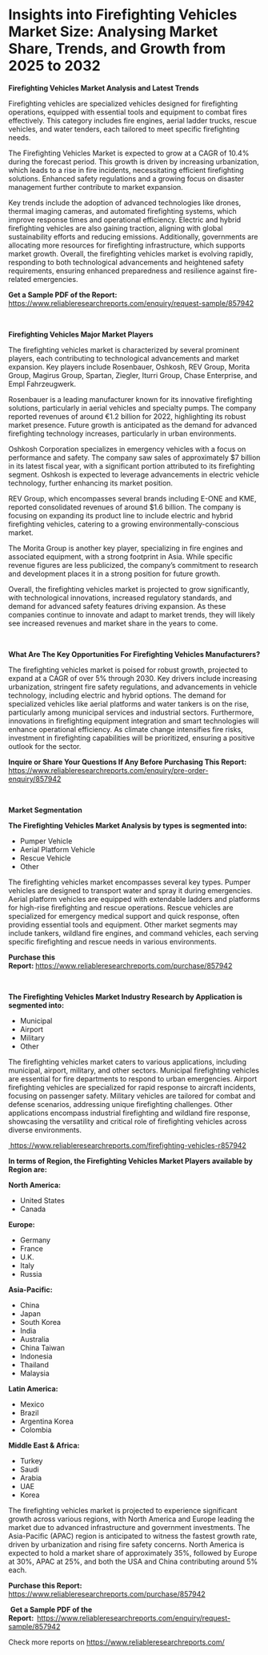 <p><h1>Insights into Firefighting Vehicles Market Size: Analysing Market Share, Trends, and Growth from 2025 to 2032</h1></p><p><strong>Firefighting Vehicles Market Analysis and Latest Trends</strong></p>
<p><p>Firefighting vehicles are specialized vehicles designed for firefighting operations, equipped with essential tools and equipment to combat fires effectively. This category includes fire engines, aerial ladder trucks, rescue vehicles, and water tenders, each tailored to meet specific firefighting needs. </p><p>The Firefighting Vehicles Market is expected to grow at a CAGR of 10.4% during the forecast period. This growth is driven by increasing urbanization, which leads to a rise in fire incidents, necessitating efficient firefighting solutions. Enhanced safety regulations and a growing focus on disaster management further contribute to market expansion. </p><p>Key trends include the adoption of advanced technologies like drones, thermal imaging cameras, and automated firefighting systems, which improve response times and operational efficiency. Electric and hybrid firefighting vehicles are also gaining traction, aligning with global sustainability efforts and reducing emissions. Additionally, governments are allocating more resources for firefighting infrastructure, which supports market growth. Overall, the firefighting vehicles market is evolving rapidly, responding to both technological advancements and heightened safety requirements, ensuring enhanced preparedness and resilience against fire-related emergencies.</p></p>
<p><strong>Get a Sample PDF of the Report:&nbsp;</strong> <a href="https://www.reliableresearchreports.com/enquiry/request-sample/857942?utm_campaign=3210&utm_medium=2&utm_source=Github&utm_content=ia&utm_term=30032025&utm_id=firefighting-vehicles">https://www.reliableresearchreports.com/enquiry/request-sample/857942</a></p>
<p>&nbsp;</p>
<p><strong>Firefighting Vehicles Major Market Players</strong></p>
<p><p>The firefighting vehicles market is characterized by several prominent players, each contributing to technological advancements and market expansion. Key players include Rosenbauer, Oshkosh, REV Group, Morita Group, Magirus Group, Spartan, Ziegler, Iturri Group, Chase Enterprise, and Empl Fahrzeugwerk. </p><p>Rosenbauer is a leading manufacturer known for its innovative firefighting solutions, particularly in aerial vehicles and specialty pumps. The company reported revenues of around €1.2 billion for 2022, highlighting its robust market presence. Future growth is anticipated as the demand for advanced firefighting technology increases, particularly in urban environments.</p><p>Oshkosh Corporation specializes in emergency vehicles with a focus on performance and safety. The company saw sales of approximately $7 billion in its latest fiscal year, with a significant portion attributed to its firefighting segment. Oshkosh is expected to leverage advancements in electric vehicle technology, further enhancing its market position.</p><p>REV Group, which encompasses several brands including E-ONE and KME, reported consolidated revenues of around $1.6 billion. The company is focusing on expanding its product line to include electric and hybrid firefighting vehicles, catering to a growing environmentally-conscious market.</p><p>The Morita Group is another key player, specializing in fire engines and associated equipment, with a strong footprint in Asia. While specific revenue figures are less publicized, the company’s commitment to research and development places it in a strong position for future growth.</p><p>Overall, the firefighting vehicles market is projected to grow significantly, with technological innovations, increased regulatory standards, and demand for advanced safety features driving expansion. As these companies continue to innovate and adapt to market trends, they will likely see increased revenues and market share in the years to come.</p></p>
<p>&nbsp;</p>
<p><strong>What Are The Key Opportunities For Firefighting Vehicles Manufacturers?</strong></p>
<p><p>The firefighting vehicles market is poised for robust growth, projected to expand at a CAGR of over 5% through 2030. Key drivers include increasing urbanization, stringent fire safety regulations, and advancements in vehicle technology, including electric and hybrid options. The demand for specialized vehicles like aerial platforms and water tankers is on the rise, particularly among municipal services and industrial sectors. Furthermore, innovations in firefighting equipment integration and smart technologies will enhance operational efficiency. As climate change intensifies fire risks, investment in firefighting capabilities will be prioritized, ensuring a positive outlook for the sector.</p></p>
<p><strong>Inquire or Share Your Questions If Any Before Purchasing This Report:</strong> <a href="https://www.reliableresearchreports.com/enquiry/pre-order-enquiry/857942?utm_campaign=3210&utm_medium=2&utm_source=Github&utm_content=ia&utm_term=30032025&utm_id=firefighting-vehicles">https://www.reliableresearchreports.com/enquiry/pre-order-enquiry/857942</a></p>
<p>&nbsp;</p>
<p><strong>Market Segmentation</strong></p>
<p><strong>The Firefighting Vehicles Market Analysis by types is segmented into:</strong></p>
<p><ul><li>Pumper Vehicle</li><li>Aerial Platform Vehicle</li><li>Rescue Vehicle</li><li>Other</li></ul></p>
<p><p>The firefighting vehicles market encompasses several key types. Pumper vehicles are designed to transport water and spray it during emergencies. Aerial platform vehicles are equipped with extendable ladders and platforms for high-rise firefighting and rescue operations. Rescue vehicles are specialized for emergency medical support and quick response, often providing essential tools and equipment. Other market segments may include tankers, wildland fire engines, and command vehicles, each serving specific firefighting and rescue needs in various environments.</p></p>
<p><strong>Purchase this Report:&nbsp;</strong><a href="https://www.reliableresearchreports.com/purchase/857942?utm_campaign=3210&utm_medium=2&utm_source=Github&utm_content=ia&utm_term=30032025&utm_id=firefighting-vehicles">https://www.reliableresearchreports.com/purchase/857942</a></p>
<p>&nbsp;</p>
<p><strong>The Firefighting Vehicles Market Industry Research by Application is segmented into:</strong></p>
<p><ul><li>Municipal</li><li>Airport</li><li>Military</li><li>Other</li></ul></p>
<p><p>The firefighting vehicles market caters to various applications, including municipal, airport, military, and other sectors. Municipal firefighting vehicles are essential for fire departments to respond to urban emergencies. Airport firefighting vehicles are specialized for rapid response to aircraft incidents, focusing on passenger safety. Military vehicles are tailored for combat and defense scenarios, addressing unique firefighting challenges. Other applications encompass industrial firefighting and wildland fire response, showcasing the versatility and critical role of firefighting vehicles across diverse environments.</p></p>
<p><a href="https://www.reliableresearchreports.com/firefighting-vehicles-r857942?utm_campaign=3210&utm_medium=2&utm_source=Github&utm_content=ia&utm_term=30032025&utm_id=firefighting-vehicles">&nbsp;https://www.reliableresearchreports.com/firefighting-vehicles-r857942</a></p>
<p><strong>In terms of Region, the Firefighting Vehicles Market Players available by Region are:</strong></p>
<p>
    <p> <strong> North America: </strong>
        <ul>
            <li>United States</li>
            <li>Canada</li>
        </ul>
        </p> 
    <p> <strong> Europe: </strong>
        <ul>
            <li>Germany</li>
            <li>France</li>
            <li>U.K.</li>
            <li>Italy</li>
            <li>Russia</li>
        </ul>
        </p> 
    <p> <strong> Asia-Pacific: </strong>
        <ul>
            <li>China</li>
            <li>Japan</li>
            <li>South Korea</li>
            <li>India</li>
            <li>Australia</li>
            <li>China Taiwan</li>
            <li>Indonesia</li>
            <li>Thailand</li>
            <li>Malaysia</li>
        </ul>
        </p> 
    <p> <strong> Latin America: </strong>
        <ul>
            <li>Mexico</li>
            <li>Brazil</li>
            <li>Argentina Korea</li>
            <li>Colombia</li>
        </ul>
        </p> 
    <p> <strong> Middle East & Africa: </strong>
        <ul>
            <li>Turkey</li>
            <li>Saudi</li>
            <li>Arabia</li>
            <li>UAE</li>
            <li>Korea</li>
        </ul>
    </p>
    </p>
<p><p>The firefighting vehicles market is projected to experience significant growth across various regions, with North America and Europe leading the market due to advanced infrastructure and government investments. The Asia-Pacific (APAC) region is anticipated to witness the fastest growth rate, driven by urbanization and rising fire safety concerns. North America is expected to hold a market share of approximately 35%, followed by Europe at 30%, APAC at 25%, and both the USA and China contributing around 5% each.</p></p>
<p><strong>Purchase this Report: </strong><a href="https://www.reliableresearchreports.com/purchase/857942?utm_campaign=3210&utm_medium=2&utm_source=Github&utm_content=ia&utm_term=30032025&utm_id=firefighting-vehicles">https://www.reliableresearchreports.com/purchase/857942</a></p>
<p>&nbsp;<strong>Get a Sample PDF of the Report:&nbsp;&nbsp;</strong><a href="https://www.reliableresearchreports.com/enquiry/request-sample/857942?utm_campaign=3210&utm_medium=2&utm_source=Github&utm_content=ia&utm_term=30032025&utm_id=firefighting-vehicles">https://www.reliableresearchreports.com/enquiry/request-sample/857942</a></p>
<p><strong></strong></p>
<p>Check more reports on <a href="https://www.reliableresearchreports.com/?utm_campaign=3210&utm_medium=2&utm_source=Github&utm_content=ia&utm_term=30032025&utm_id=firefighting-vehicles">https://www.reliableresearchreports.com/</a></p>